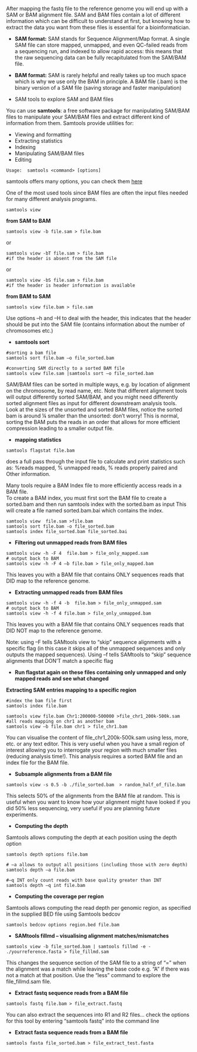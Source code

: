 

After mapping the fastq file to the reference genome you will end up with a SAM or BAM alignment file. SAM and BAM files contain a lot of different information which can be difficult to understand at first, but knowing how to extract the data you want from these files is essential for a bioinformatician. 

* **SAM format:** 
SAM stands for Sequence Alignment/Map format.
A single SAM file can store mapped, unmapped, and even QC-failed reads from a sequencing run, and indexed to allow rapid access: this means that the raw sequencing data can be fully recapitulated from the SAM/BAM file.

* **BAM format:** SAM is rarely helpful and really takes up too much space which is why we use only the BAM in principle. A BAM file (.bam) is the binary version of a SAM file (saving storage and faster manipulation)

* SAM tools to explore SAM and BAM files

You can use **samtools**: a free software package for manipulating SAM/BAM files to manipulate your SAM/BAM files and extract different kind of information from them.
Samtools provide utilities for: <br/>

* Viewing and formatting
* Extracting statistics
* Indexing 
* Manipulating SAM/BAM files
* Editing 

```
Usage:  samtools <command> [options]
```
samtools offers many options, you can check them [here](http://www.htslib.org/doc/samtools.html)

One of the most used tools  since BAM files are often the input files needed for many different analysis programs.
```
samtools view
```

**from SAM to BAM**
```
samtools view -b file.sam > file.bam
```
or 
```
samtools view -bT file.sam > file.bam
#if the header is absent from the SAM file
```
or 
```
samtools view -bS file.sam > file.bam
#if the header is header information is available
```

**from BAM to SAM**
```
samtools view file.bam > file.sam
```
Use options –h and –H to deal with the header, this indicates that the header should be put into the SAM file (contains information about the number of chromosomes etc.)



* **samtools sort** 
```
#sorting a bam file
samtools sort file.bam –o file_sorted.bam
```
```
#converting SAM directly to a sorted BAM file
samtools view file.sam |samtools sort –o file_sorted.bam
```
SAM/BAM files can be sorted in multiple ways, e.g. by location of alignment on the chromosome, by read name, etc. Note that different alignment tools will output differently sorted SAM/BAM, and you might need differently sorted alignment files as input for different downstream analysis tools.<br/>
Look at the sizes of the unsorted and sorted BAM files, notice the sorted bam is around ¼ smaller than the unsorted: don’t worry! This is normal, sorting the BAM puts the reads in an order that allows for more efficient compression leading to a smaller output file. 
* **mapping statistics** 

```
samtools flagstat file.bam
```
does a full pass through the input file to calculate and print statistics such as: %reads mapped, % unmapped reads, % reads properly paired and Other information. <br/>


Many tools require a BAM Index file to more efficiently access reads in a BAM file.  
To create a BAM index, you  must first sort the BAM file to create a sorted.bam and then run samtools index with the sorted.bam as input
This will create a file named sorted.bam.bai which contains the index.

```
samtools view  file.sam >file.bam
samtools sort file.bam -o file_sorted.bam
samtools index file_sorted.bam file_sorted.bai
```

* **Filtering out unmapped reads from BAM files**

```
samtools view -h -F 4  file.bam > file_only_mapped.sam
# output back to BAM
samtools view -h -F 4 –b file.bam > file_only_mapped.bam
```
This leaves you with a BAM file that contains ONLY sequences reads that DID map to the reference genome.


* **Extracting unmapped reads from BAM files**

```
samtools view -h -f 4 -b  file.bam > file_only_unmapped.sam
# output back to BAM
samtools view -h -f 4 file.bam > file_only_unmapped.bam
```
This leaves you with a BAM file that contains ONLY sequences reads that DID NOT map to the reference genome. <br/>

Note: using –F tells SAMtools view to “skip” sequence alignments with a specific flag (in this case it skips all of the unmapped sequences and only outputs the mapped sequences). Using –f tells SAMtools to “skip” sequence alignments that DON’T match a specific flag 

* **Run flagstat again on these files containing only unmapped and only mapped reads and see what changed**

**Extracting SAM entries mapping to a specific region**

```
#index the bam file first
samtools index file.bam 
```
```
samtools view file.bam Chr1:200000-500000 >file_chr1_200k-500k.sam
#all reads mapping on chr1 as another bam 
samtools view –b file.bam chr1 > file_chr1.bam
```
You can visualise the content of file_chr1_200k-500k.sam using less, more, etc. or any text editor. This is very useful when you have a small region of interest allowing you to interrogate your region with much smaller files (reducing analysis time!). This analysis requires a sorted BAM file and an index file for the BAM file.

* **Subsample alignments from a BAM file**

 ```
 samtools view -s 0.5 -b ./file_sorted.bam  > random_half_of_file.bam
 ```

This selects 50% of the alignments from the BAM file at random. This is useful when you want to know how your alignment might have looked if you did 50% less sequencing, very useful if you are planning future experiments.


* **Computing the depth**

Samtools allows computing the depth at each position using the depth option

```
samtools depth options file.bam
```

```
# –a allows to output all positions (including those with zero depth) 
samtools depth –a file.bam
```

```
#–q INT only count reads with base quality greater than INT
samtools depth –q int file.bam
```

* **Computing the coverage per region**

Samtools allows computing the read depth per genomic region, as specified in the supplied BED file using Samtools bedcov

```
samtools bedcov options region.bed file.bam
```

* **SAMtools fillmd – visualising alignment matches/mismatches**
```
samtools view -b file_sorted.bam | samtools fillmd -e - ./yourreference.fasta > file_fillmd.sam
```

This changes the sequence section of the SAM file to a string of “=” when the alignment was a match while leaving the base code e.g. “A” if there was not a match at that position. Use the “less” command to explore the file_fillmd.sam file. 

* **Extract fastq sequence reads from a BAM file**

```
samtools fastq file.bam > file_extract.fastq
```

You can also extract the sequences into R1 and R2 files… check the options for this tool by entering “samtools fastq” into the command line

* **Extract fasta sequence reads from a BAM file**

```
samtools fasta file_sorted.bam > file_extract_test.fasta
```

